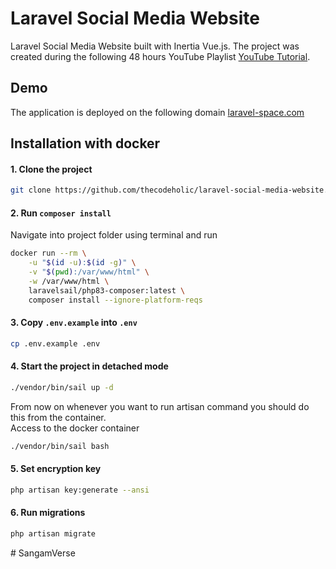 # Laravel Social Media Website
Laravel Social Media Website built with Inertia Vue.js. The project was created during the following 48 hours YouTube Playlist [YouTube Tutorial](https://www.youtube.com/watch?v=4iiEyOKhvao&list=PLLQuc_7jk__Wa8IoZ2s0J-ql_MIisndtZ).

## Demo
The application is deployed on the following domain [laravel-space.com](https://laravel-space.com/)

## Installation with docker

#### 1. Clone the project
```bash
git clone https://github.com/thecodeholic/laravel-social-media-website.git
```

#### 2. Run `composer install`
Navigate into project folder using terminal and run

```bash
docker run --rm \
    -u "$(id -u):$(id -g)" \
    -v "$(pwd):/var/www/html" \
    -w /var/www/html \
    laravelsail/php83-composer:latest \
    composer install --ignore-platform-reqs
```

#### 3. Copy `.env.example` into `.env`

```bash
cp .env.example .env
```

#### 4. Start the project in detached mode

```bash
./vendor/bin/sail up -d
```
From now on whenever you want to run artisan command you should do this from the container. <br>
Access to the docker container
```bash
./vendor/bin/sail bash
```

#### 5. Set encryption key

```bash
php artisan key:generate --ansi
```

#### 6. Run migrations

```bash
php artisan migrate
```

#   S a n g a m V e r s e  
 